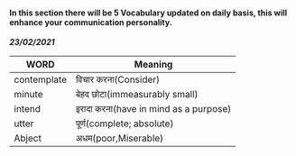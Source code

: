 #### In this section there will be 5 Vocabulary updated on daily basis, this will enhance your communication personality.


***23/02/2021***

| WORD | Meaning |
|--------------------------------------------------------------------------------------------------------------|-------------------------------------------------------------------------------------------------------------------------------------------------------------------|
| contemplate | विचार करना(Consider) |
| minute | बेहद छोटा(immeasurably small) |
| intend | इरादा करना(have in mind as a purpose) |
| utter | पूर्ण(complete; absolute) |
| Abject | अधम(poor,Miserable) |
